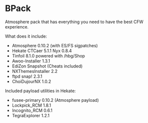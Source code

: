 # BPack

Atmosphere pack that has everything you need to have the best CFW experience.

What does it include:

* Atmosphere 0.10.2 (with ES/FS sigpatches)
* Hekate CTCaer 5.1.1 Nyx 0.8.4
* Tinfoil 8.1.0 powered with /hbg/Shop
* Awoo-Installer 1.3.1
* EdiZon Snapshot (Cheats included)
* NXThemesInstaller 2.2
* ftpd snap! 2.3.1
* ChoiDujourNX 1.0.2

Included payload utilities in Hekate:

* fusee-primary 0.10.2 (Atmosphere payload)
* Lockpick_RCM 1.8.1
* Incognito_RCM 0.6.1
* TegraExplorer 1.2.1
